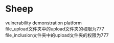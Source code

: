 # Sheep
vulnerability demonstration platform<br />
file_upload文件夹中的upload文件夹的权限为777<br />
file_inclusion文件夹中的upload文件夹的权限为777
